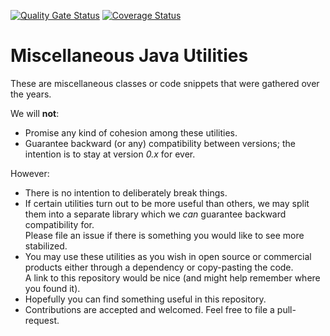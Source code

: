 [![Quality Gate Status](https://sonarcloud.io/api/project_badges/measure?project=talsma-ict_misc-java-utils&metric=alert_status)](https://sonarcloud.io/summary/new_code?id=talsma-ict_misc-java-utils)
[![Coverage Status](https://coveralls.io/repos/github/talsma-ict/misc-java-utils/badge.svg?branch=develop)](https://coveralls.io/github/talsma-ict/misc-java-utils?branch=develop)

# Miscellaneous Java Utilities

These are miscellaneous classes or code snippets that were gathered over the years.

We will **not**:
- Promise any kind of cohesion among these utilities.
- Guarantee backward (or any) compatibility between versions; the intention is to stay at version _0.x_ for ever.

However:
- There is no intention to deliberately break things.
- If certain utilities turn out to be more useful than others,
  we may split them into a separate library which we _can_ guarantee backward compatibility for.  
  Please file an issue if there is something you would like to see more stabilized.
- You may use these utilities as you wish in open source or commercial products either through a dependency or copy-pasting the code.  
  A link to this repository would be nice (and might help remember where you found it).
- Hopefully you can find something useful in this repository.
- Contributions are accepted and welcomed. Feel free to file a pull-request.
